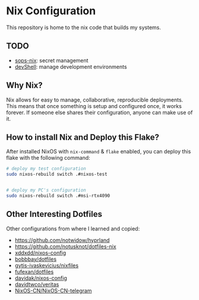 # Nix Configuration

This repository is home to the nix code that builds my systems.


## TODO

- [sops-nix](https://github.com/Mic92/sops-nix): secret management
- [devShell](https://github.com/numtide/devshell): manage development environments

## Why Nix?

Nix allows for easy to manage, collaborative, reproducible deployments. This means that once something is setup and configured once, it works forever. If someone else shares their configuration, anyone can make use of it.


## How to install Nix and Deploy this Flake?

After installed NixOS with `nix-command` & `flake` enabled, you can deploy this flake with the following command:

```bash
# deploy my test configuration
sudo nixos-rebuild switch .#nixos-test


# deploy my PC's configuration
sudo nixos-rebuild switch .#msi-rtx4090
```

## Other Interesting Dotfiles

Other configurations from where I learned and copied:

- https://github.com/notwidow/hyprland
- https://github.com/notusknot/dotfiles-nix
- [xddxdd/nixos-config](https://github.com/xddxdd/nixos-config)
- [bobbbay/dotfiles](https://github.com/bobbbay/dotfiles)
- [gytis-ivaskevicius/nixfiles](https://github.com/gytis-ivaskevicius/nixfiles)
- [fufexan/dotfiles](https://github.com/fufexan/dotfiles)
- [davidak/nixos-config](https://codeberg.org/davidak/nixos-config)
- [davidtwco/veritas](https://github.com/davidtwco/veritas)
- [NixOS-CN/NixOS-CN-telegram](https://github.com/NixOS-CN/NixOS-CN-telegram)

